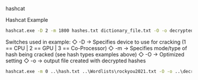 hashcat

Hashcat Example

~~~cmd
hashcat.exe -D 2 -m 1800 hashes.txt dictionary_file.txt -O -o decrypted_hashes.txt
~~~

Switches used in example:
   ◇ -D → Specifies device to use for cracking (1 == CPU | 2 == GPU | 3 == Co-Processor)
   ◇ -m → Specifies mode/type of hash being cracked (see hash types examples above)
   ◇ -O → Optimized setting
   ◇ -o → output file created with decrypted hashes

~~~cmd
hashcat.exe -m 0 ..\hash.txt ..\Wordlists\rockyou2021.txt -O -o ..\decrypted_hash.txt -r rules\cyclone_250.rule --debug-mode=1 --debug-file=matched.rule
~~~

